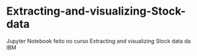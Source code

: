 # Extracting-and-visualizing-Stock-data
Jupyter Notebook feito no curso Extracting and visualizing Stock data da IBM
